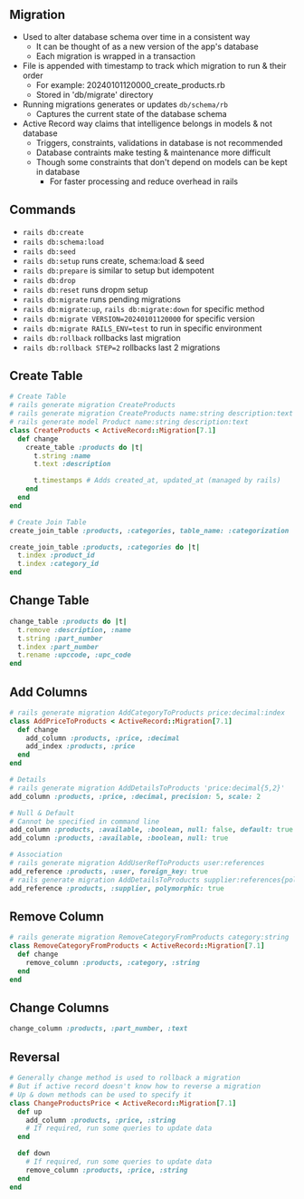 ## Migration
- Used to alter database schema over time in a consistent way
  - It can be thought of as a new version of the app's database
  - Each migration is wrapped in a transaction
- File is appended with timestamp to track which migration to run & their order
  - For example: 20240101120000_create_products.rb
  - Stored in 'db/migrate' directory
- Running migrations generates or updates `db/schema/rb`
  - Captures the current state of the database schema
- Active Record way claims that intelligence belongs in models & not database
  - Triggers, constraints, validations in database is not recommended
  - Database contraints make testing & maintenance more difficult
  - Though some constraints that don't depend on models can be kept in database
    - For faster processing and reduce overhead in rails

## Commands
- `rails db:create`
- `rails db:schema:load`
- `rails db:seed`
- `rails db:setup` runs create, schema:load & seed
- `rails db:prepare` is similar to setup but idempotent
- `rails db:drop`
- `rails db:reset` runs dropm setup
- `rails db:migrate` runs pending migrations
- `rails db:migrate:up`, `rails db:migrate:down` for specific method
- `rails db:migrate VERSION=20240101120000` for specific version
- `rails db:migrate RAILS_ENV=test` to run in specific environment
- `rails db:rollback` rollbacks last migration
- `rails db:rollback STEP=2` rollbacks last 2 migrations

## Create Table
```rb
# Create Table
# rails generate migration CreateProducts
# rails generate migration CreateProducts name:string description:text
# rails generate model Product name:string description:text
class CreateProducts < ActiveRecord::Migration[7.1]
  def change
    create_table :products do |t|
      t.string :name
      t.text :description

      t.timestamps # Adds created_at, updated_at (managed by rails)
    end
  end
end

# Create Join Table
create_join_table :products, :categories, table_name: :categorization

create_join_table :products, :categories do |t|
  t.index :product_id
  t.index :category_id
end
```

## Change Table
```rb
change_table :products do |t|
  t.remove :description, :name
  t.string :part_number
  t.index :part_number
  t.rename :upccode, :upc_code
end
```

## Add Columns
```rb
# rails generate migration AddCategoryToProducts price:decimal:index
class AddPriceToProducts < ActiveRecord::Migration[7.1]
  def change
    add_column :products, :price, :decimal
    add_index :products, :price
  end
end

# Details
# rails generate migration AddDetailsToProducts 'price:decimal{5,2}'
add_column :products, :price, :decimal, precision: 5, scale: 2

# Null & Default
# Cannot be specified in command line
add_column :products, :available, :boolean, null: false, default: true
add_column :products, :available, :boolean, null: true

# Association
# rails generate migration AddUserRefToProducts user:references
add_reference :products, :user, foreign_key: true
# rails generate migration AddDetailsToProducts supplier:references{polymorphic}
add_reference :products, :supplier, polymorphic: true
```

## Remove Column
```rb
# rails generate migration RemoveCategoryFromProducts category:string
class RemoveCategoryFromProducts < ActiveRecord::Migration[7.1]
  def change
    remove_column :products, :category, :string
  end
end
```

## Change Columns
```rb
change_column :products, :part_number, :text
```

## Reversal
```rb
# Generally change method is used to rollback a migration
# But if active record doesn't know how to reverse a migration
# Up & down methods can be used to specify it
class ChangeProductsPrice < ActiveRecord::Migration[7.1]
  def up
    add_column :products, :price, :string
    # If required, run some queries to update data
  end

  def down
    # If required, run some queries to update data
    remove_column :products, :price, :string
  end
end
```

